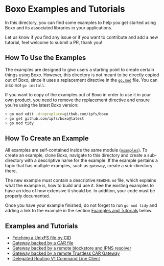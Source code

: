 # Boxo Examples and Tutorials

In this directory, you can find some examples to help you get started using Boxo and its associated libraries in your applications.

Let us know if you find any issue or if you want to contribute and add a new tutorial, feel welcome to submit a PR, thank you!

## How To Use the Examples

The examples are designed to give users a starting point to create certain things using Boxo. However, this directory is not meant to be directly copied out of Boxo, since it uses a replacement directive in the [`go.mod`](go.mod) file. You can also not `go install`.

If you want to copy of the examples out of Boxo in order to use it in your own product, you need to remove the replacement directive and ensure you're using the latest Boxo version:

```bash
> go mod edit -dropreplace=github.com/ipfs/boxo
> go get github.com/ipfs/boxo@latest
> go mod tidy
```

## How To Create an Example

All examples are self-contained inside the same module ([`examples`](go.mod)). To create an example, clone Boxo, navigate to this directory and create a sub-directory with a descriptive name for the example. If the example pertains a topic that has multiple examples, such as `gateway`, create a sub-directory there.

The new example must contain a descriptive `README.md` file, which explains what the example is, how to build and use it. See the existing examples to have an idea of how extensive it should be. In addition, your code must be properly documented.

Once you have your example finished, do not forget to run `go mod tidy` and adding a link to the example in the section [Examples and Tutorials](#examples-and-tutorials) below.

## Examples and Tutorials

- [Fetching a UnixFS file by CID](./unixfs-file-cid)
- [Gateway backed by a CAR file](./gateway/car-file)
- [Gateway backed by a remote blockstore and IPNS resolver](./gateway/proxy-blocks)
- [Gateway backed by a remote Trustless CAR Gateway](./gateway/proxy-car)
- [Delegated Routing V1 Command Line Client](./routing/delegated-routing-client/)
